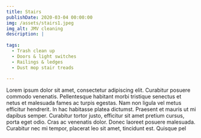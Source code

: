 ```yaml
---
title: Stairs
publishDate: 2020-03-04 00:00:00
img: /assets/stairs1.jpeg
img_alt: JMV cleaning
description: |
  
tags:
  - Trash clean up
  - Doors & light switches
  - Railings & ledges
  - Dust mop stair treads
  
---
```


Lorem ipsum dolor sit amet, consectetur adipiscing elit. Curabitur posuere commodo venenatis. Pellentesque habitant morbi tristique senectus et netus et malesuada fames ac turpis egestas. Nam non ligula vel metus efficitur hendrerit. In hac habitasse platea dictumst. Praesent et mauris ut mi dapibus semper. Curabitur tortor justo, efficitur sit amet pretium cursus, porta eget odio. Cras ac venenatis dolor. Donec laoreet posuere malesuada. Curabitur nec mi tempor, placerat leo sit amet, tincidunt est. Quisque pel
